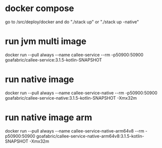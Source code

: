 # docker compose
go to /src/deploy/docker and do "./stack up" or "./stack up -native"

# run jvm multi image
docker run --pull always --name callee-service --rm -p50900:50900 goafabric/callee-service:3.1.5-kotlin-SNAPSHOT

# run native image
docker run --pull always --name callee-service-native --rm -p50900:50900 goafabric/callee-service-native:3.1.5-kotlin-SNAPSHOT -Xmx32m

# run native image arm
docker run --pull always --name callee-service-native-arm64v8 --rm -p50900:50900 goafabric/callee-service-native-arm64v8:3.1.5-kotlin-SNAPSHOT -Xmx32m
